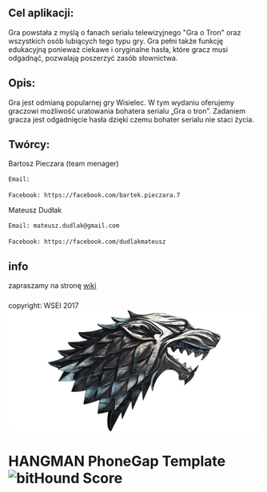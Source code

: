 ## Cel aplikacji:

Gra powstała z myślą o fanach serialu telewizyjnego "Gra o Tron" oraz wszystkich osób lubiących tego typu gry. Gra pełni także funkcję edukacyjną ponieważ ciekawe i oryginalne hasła, które gracz musi odgadnąć, pozwalają poszerzyć zasób słownictwa.

## Opis:

Gra jest odmianą popularnej gry Wisielec. W tym wydaniu oferujemy graczowi możliwość uratowania bohatera serialu „Gra o tron”. Zadaniem gracza jest odgadnięcie hasła dzięki czemu bohater serialu nie staci życia. 


## Twórcy:

Bartosz Pieczara (team menager)

    Email: 
    
    Facebook: https://facebook.com/bartek.pieczara.7

Mateusz Dudłak

    Email: mateusz.dudlak@gmail.com
    
    Facebook: https://facebook.com/dudlakmateusz

## info
zapraszamy na stronę [wiki][Wiki] 

###
copyright: WSEI 2017
![bitHound Score][hm-img]


# HANGMAN PhoneGap Template ![bitHound Score][bithound-img]





[bithound-img]: https://www.bithound.io/github/phonegap/phonegap-app-hello-world/badges/score.svg




[wiki]: https://github.com/dudlakmateusz/hangman-wsei/wiki
[hm-img]: https://github.com/dudlakmateusz/hangman-wsei/blob/master/www/res/icon/windows/Wide310x150Logo.scale-240.png


